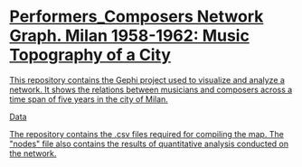 # <a href="https://raw.githubusercontent.com/martinnicastro/martinnicastro.github.io/64c0bc2a31d2ebe7fd8d3c86de1fefafb6284e68/modularity.svg"> Performers_Composers Network Graph. Milan 1958-1962: Music Topography of a City

This repository contains the Gephi project used to visualize and analyze a network. It shows the relations between musicians and composers across a time span of five years in the city of Milan. 

Data

The repository contains the .csv files required for compiling the map. The "nodes" file also contains the results of quantitative analysis conducted on the network.

